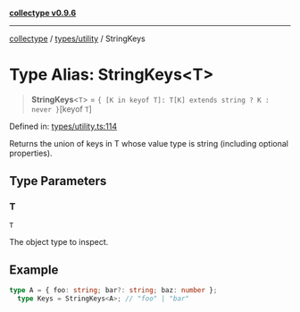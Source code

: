 [**collectype v0.9.6**](../../../README.md)

***

[collectype](../../../modules.md) / [types/utility](../README.md) / StringKeys

# Type Alias: StringKeys\<T\>

> **StringKeys**\<`T`\> = `{ [K in keyof T]: T[K] extends string ? K : never }`\[keyof `T`\]

Defined in: [types/utility.ts:114](https://github.com/maduhaime/collectype/blob/ba52424b164c706fb5e7ecc5581685b53a2ac88d/src/types/utility.ts#L114)

Returns the union of keys in T whose value type is string (including optional properties).

## Type Parameters

### T

`T`

The object type to inspect.

## Example

```ts
type A = { foo: string; bar?: string; baz: number };
  type Keys = StringKeys<A>; // "foo" | "bar"
```

